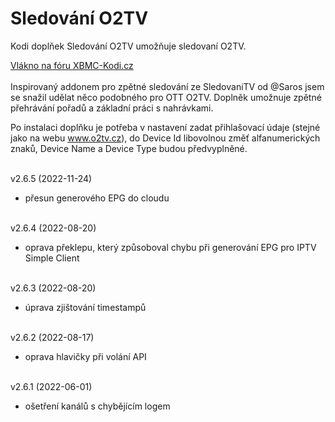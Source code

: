 <h1>Sledování O2TV</h1>
<p>
Kodi doplňek Sledování O2TV umožňuje sledovaní O2TV.
<p>
<a href="https://www.xbmc-kodi.cz/prispevek-zpetne-sledovani-o2tv-ott">Vlákno na fóru XBMC-Kodi.cz</a><br><br>
Inspirovaný addonem pro zpětné sledování ze SledovaniTV od @Saros  jsem se snažil udělat něco podobného pro OTT O2TV. Doplněk umožnuje zpětné přehrávání pořadů a základní práci s nahrávkami.

Po instalaci doplňku je potřeba v nastavení zadat přihlašovací údaje (stejné jako na webu www.o2tv.cz), do Device Id libovolnou změť alfanumerických znaků, Device Name a Device Type budou předvyplněné.<br><br>

v2.6.5 (2022-11-24)<br>
- přesun generového EPG do cloudu<br><br>

v2.6.4 (2022-08-20)<br>
- oprava překlepu, který způsoboval chybu při generování EPG pro IPTV Simple Client<br><br>

v2.6.3 (2022-08-20)<br>
- úprava zjištování timestampů<br><br>

v2.6.2 (2022-08-17)<br>
- oprava hlavičky při volání API<br><br>

v2.6.1 (2022-06-01)<br>
- ošetření kanálů s chybějícím logem<br><br>
</p>
